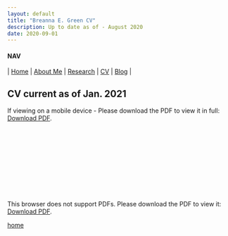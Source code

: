 ```yaml
---
layout: default
title: "Breanna E. Green CV"
description: Up to date as of - August 2020
date: 2020-09-01
---
```


#### NAV

| [Home](./index.html) | [About Me](./about.html) | [Research](./research.html) | [CV](./cv.html)  | [Blog](./blog.html) | 


## CV current as of Jan. 2021



<p>If viewing on a mobile device - Please download the PDF to view it in full: <a href="https://bregreen.github.io/CV_2020.pdf">Download PDF</a>.</p>


<object data="https://bregreen.github.io/CV_2020.pdf" type="application/pdf" width="100%" height="875px">
    <embed src="https://bregreen.github.io/CV_2020.pdf" type="application/pdf">
        <p>This browser does not support PDFs. Please download the PDF to view it: <a href="https://bregreen.github.io/CV_2020.pdf">Download PDF</a>.</p>
    </embed>
</object>



[home](./)
